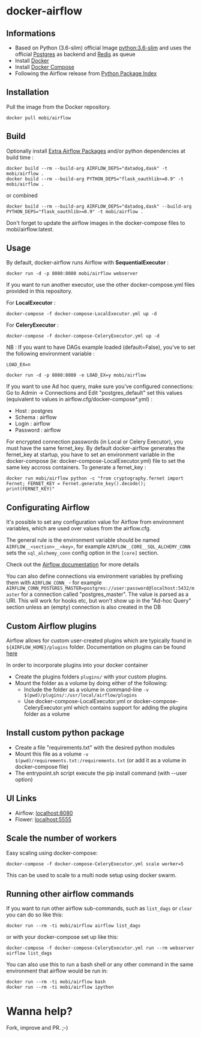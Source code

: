 # docker-airflow

## Informations

* Based on Python (3.6-slim) official Image [python:3.6-slim](https://hub.docker.com/_/python/) and uses the official [Postgres](https://hub.docker.com/_/postgres/) as backend and [Redis](https://hub.docker.com/_/redis/) as queue
* Install [Docker](https://www.docker.com/)
* Install [Docker Compose](https://docs.docker.com/compose/install/)
* Following the Airflow release from [Python Package Index](https://pypi.python.org/pypi/apache-airflow)

## Installation

Pull the image from the Docker repository.

    docker pull mobi/airflow

## Build

Optionally install [Extra Airflow Packages](https://airflow.incubator.apache.org/installation.html#extra-package) and/or python dependencies at build time :

    docker build --rm --build-arg AIRFLOW_DEPS="datadog,dask" -t mobi/airflow .
    docker build --rm --build-arg PYTHON_DEPS="flask_oauthlib>=0.9" -t mobi/airflow .

or combined

    docker build --rm --build-arg AIRFLOW_DEPS="datadog,dask" --build-arg PYTHON_DEPS="flask_oauthlib>=0.9" -t mobi/airflow .

Don't forget to update the airflow images in the docker-compose files to mobi/airflow:latest.

## Usage

By default, docker-airflow runs Airflow with **SequentialExecutor** :

    docker run -d -p 8080:8080 mobi/airflow webserver

If you want to run another executor, use the other docker-compose.yml files provided in this repository.

For **LocalExecutor** :

    docker-compose -f docker-compose-LocalExecutor.yml up -d

For **CeleryExecutor** :

    docker-compose -f docker-compose-CeleryExecutor.yml up -d

NB : If you want to have DAGs example loaded (default=False), you've to set the following environment variable :

`LOAD_EX=n`

    docker run -d -p 8080:8080 -e LOAD_EX=y mobi/airflow

If you want to use Ad hoc query, make sure you've configured connections:
Go to Admin -> Connections and Edit "postgres_default" set this values (equivalent to values in airflow.cfg/docker-compose*.yml) :
- Host : postgres
- Schema : airflow
- Login : airflow
- Password : airflow

For encrypted connection passwords (in Local or Celery Executor), you must have the same fernet_key. By default docker-airflow generates the fernet_key at startup, you have to set an environment variable in the docker-compose (ie: docker-compose-LocalExecutor.yml) file to set the same key accross containers. To generate a fernet_key :

    docker run mobi/airflow python -c "from cryptography.fernet import Fernet; FERNET_KEY = Fernet.generate_key().decode(); print(FERNET_KEY)"

## Configurating Airflow

It's possible to set any configuration value for Airflow from environment variables, which are used over values from the airflow.cfg.

The general rule is the environment variable should be named `AIRFLOW__<section>__<key>`, for example `AIRFLOW__CORE__SQL_ALCHEMY_CONN` sets the `sql_alchemy_conn` config option in the `[core]` section.

Check out the [Airflow documentation](http://airflow.readthedocs.io/en/latest/howto/set-config.html#setting-configuration-options) for more details

You can also define connections via environment variables by prefixing them with `AIRFLOW_CONN_` - for example `AIRFLOW_CONN_POSTGRES_MASTER=postgres://user:password@localhost:5432/master` for a connection called "postgres_master". The value is parsed as a URI. This will work for hooks etc, but won't show up in the "Ad-hoc Query" section unless an (empty) connection is also created in the DB

## Custom Airflow plugins

Airflow allows for custom user-created plugins which are typically found in `${AIRFLOW_HOME}/plugins` folder. Documentation on plugins can be found [here](https://airflow.apache.org/plugins.html)

In order to incorporate plugins into your docker container
- Create the plugins folders `plugins/` with your custom plugins.
- Mount the folder as a volume by doing either of the following:
    - Include the folder as a volume in command-line `-v $(pwd)/plugins/:/usr/local/airflow/plugins`
    - Use docker-compose-LocalExecutor.yml or docker-compose-CeleryExecutor.yml which contains support for adding the plugins folder as a volume

## Install custom python package

- Create a file "requirements.txt" with the desired python modules
- Mount this file as a volume `-v $(pwd)/requirements.txt:/requirements.txt` (or add it as a volume in docker-compose file)
- The entrypoint.sh script execute the pip install command (with --user option)

## UI Links

- Airflow: [localhost:8080](http://localhost:8080/)
- Flower: [localhost:5555](http://localhost:5555/)


## Scale the number of workers

Easy scaling using docker-compose:

    docker-compose -f docker-compose-CeleryExecutor.yml scale worker=5

This can be used to scale to a multi node setup using docker swarm.

## Running other airflow commands

If you want to run other airflow sub-commands, such as `list_dags` or `clear` you can do so like this:

    docker run --rm -ti mobi/airflow airflow list_dags

or with your docker-compose set up like this:

    docker-compose -f docker-compose-CeleryExecutor.yml run --rm webserver airflow list_dags

You can also use this to run a bash shell or any other command in the same environment that airflow would be run in:

    docker run --rm -ti mobi/airflow bash
    docker run --rm -ti mobi/airflow ipython

# Wanna help?

Fork, improve and PR. ;-)
